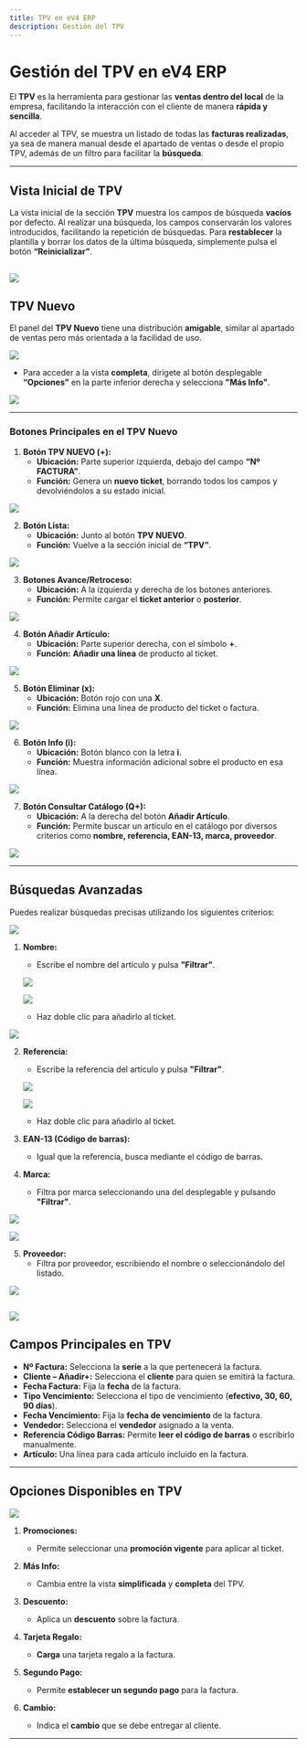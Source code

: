 ```yaml
---
title: TPV en eV4 ERP
description: Gestión del TPV
---
```


# **Gestión del TPV en eV4 ERP**  

El **TPV** es la herramienta para gestionar las **ventas dentro del local** de la empresa, facilitando la interacción con el cliente de manera **rápida y sencilla**.  

Al acceder al TPV, se muestra un listado de todas las **facturas realizadas**, ya sea de manera manual desde el apartado de ventas o desde el propio TPV, además de un filtro para facilitar la **búsqueda**.

---

## **Vista Inicial de TPV**  

La vista inicial de la sección **TPV** muestra los campos de búsqueda **vacíos** por defecto. Al realizar una búsqueda, los campos conservarán los valores introducidos, facilitando la repetición de búsquedas. Para **restablecer** la plantilla y borrar los datos de la última búsqueda, simplemente pulsa el botón **“Reinicializar”**.

![](../../../assets/articulos/tpv1.png)
---

## **TPV Nuevo**  

El panel del **TPV Nuevo** tiene una distribución **amigable**, similar al apartado de ventas pero más orientada a la facilidad de uso. 

![](../../../assets/articulos/tpv2.png)

- Para acceder a la vista **completa**, dirígete al botón desplegable **“Opciones”** en la parte inferior derecha y selecciona **"Más Info"**.

![](../../../assets/articulos/tpv3.png)

---

### **Botones Principales en el TPV Nuevo**  

1. **Botón TPV NUEVO (+):**  
   - **Ubicación:** Parte superior izquierda, debajo del campo **“Nº FACTURA”**.  
   - **Función:** Genera un **nuevo ticket**, borrando todos los campos y devolviéndolos a su estado inicial.

![](../../../assets/articulos/tpv4.png)

2. **Botón Lista:**  
   - **Ubicación:** Junto al botón **TPV NUEVO**.  
   - **Función:** Vuelve a la sección inicial de **“TPV”**.

![](../../../assets/articulos/tpv5.png)

3. **Botones Avance/Retroceso:**  
   - **Ubicación:** A la izquierda y derecha de los botones anteriores.  
   - **Función:** Permite cargar el **ticket anterior** o **posterior**.

![](../../../assets/articulos/tpv6.png)

4. **Botón Añadir Artículo:**  
   - **Ubicación:** Parte superior derecha, con el símbolo **+**.  
   - **Función:** **Añadir una línea** de producto al ticket.

![](../../../assets/articulos/tpv7.png)

5. **Botón Eliminar (x):**  
   - **Ubicación:** Botón rojo con una **X**.  
   - **Función:** Elimina una línea de producto del ticket o factura.

![](../../../assets/articulos/tpv8.png)

6. **Botón Info (i):**  
   - **Ubicación:** Botón blanco con la letra **i**.  
   - **Función:** Muestra información adicional sobre el producto en esa línea.

![](../../../assets/articulos/tpv9.png)

7. **Botón Consultar Catálogo (Q+):**  
   - **Ubicación:** A la derecha del botón **Añadir Artículo**.  
   - **Función:** Permite buscar un artículo en el catálogo por diversos criterios como **nombre, referencia, EAN-13, marca, proveedor**.  

![](../../../assets/articulos/tpv10.png)

---

## **Búsquedas Avanzadas**  

Puedes realizar búsquedas precisas utilizando los siguientes criterios:

![](../../../assets/articulos/tpv11.png)
1. **Nombre:**  
   - Escribe el nombre del artículo y pulsa **"Filtrar"**.

   ![](../../../assets/articulos/tpv12.png)

   ![](../../../assets/articulos/tpv13.png)

   - Haz doble clic para añadirlo al ticket.

![](../../../assets/articulos/tpv14.png)

2. **Referencia:**  
   - Escribe la referencia del artículo y pulsa **"Filtrar"**.

   ![](../../../assets/articulos/tpv15.png)

   ![](../../../assets/articulos/tpv16.png)
   - Haz doble clic para añadirlo al ticket.

3. **EAN-13 (Código de barras):**  
   - Igual que la referencia, busca mediante el código de barras.

4. **Marca:**  
   - Filtra por marca seleccionando una del desplegable y pulsando **"Filtrar"**.

![](../../../assets/articulos/tpv17.png)

![](../../../assets/articulos/tpv18.png)

5. **Proveedor:**  
   - Filtra por proveedor, escribiendo el nombre o seleccionándolo del listado.

![](../../../assets/articulos/tpv19.png)

![](../../../assets/articulos/tpv20.png)
---

## **Campos Principales en TPV**  

- **Nº Factura:** Selecciona la **serie** a la que pertenecerá la factura.  
- **Cliente – Añadir+:** Selecciona el **cliente** para quien se emitirá la factura.  
- **Fecha Factura:** Fija la **fecha** de la factura.  
- **Tipo Vencimiento:** Selecciona el tipo de vencimiento (**efectivo, 30, 60, 90 días**).  
- **Fecha Vencimiento:** Fija la **fecha de vencimiento** de la factura.  
- **Vendedor:** Selecciona el **vendedor** asignado a la venta.  
- **Referencia Código Barras:** Permite **leer el código de barras** o escribirlo manualmente.  
- **Artículo:** Una línea para cada artículo incluido en la factura.

---

## **Opciones Disponibles en TPV**  

![](../../../assets/articulos/tpv21.png)

1. **Promociones:**  
   - Permite seleccionar una **promoción vigente** para aplicar al ticket.

2. **Más Info:**  
   - Cambia entre la vista **simplificada** y **completa** del TPV.

3. **Descuento:**  
   - Aplica un **descuento** sobre la factura.

4. **Tarjeta Regalo:**  
   - **Carga** una tarjeta regalo a la factura.

5. **Segundo Pago:**  
   - Permite **establecer un segundo pago** para la factura.

6. **Cambio:**  
   - Indica el **cambio** que se debe entregar al cliente.

---
